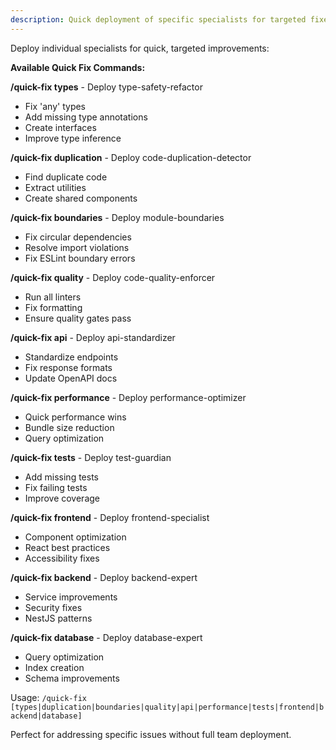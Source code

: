 ```yaml
---
description: Quick deployment of specific specialists for targeted fixes and improvements
---
```


Deploy individual specialists for quick, targeted improvements:

**Available Quick Fix Commands:**

**/quick-fix types** - Deploy type-safety-refactor

- Fix 'any' types
- Add missing type annotations
- Create interfaces
- Improve type inference

**/quick-fix duplication** - Deploy code-duplication-detector

- Find duplicate code
- Extract utilities
- Create shared components

**/quick-fix boundaries** - Deploy module-boundaries

- Fix circular dependencies
- Resolve import violations
- Fix ESLint boundary errors

**/quick-fix quality** - Deploy code-quality-enforcer

- Run all linters
- Fix formatting
- Ensure quality gates pass

**/quick-fix api** - Deploy api-standardizer

- Standardize endpoints
- Fix response formats
- Update OpenAPI docs

**/quick-fix performance** - Deploy performance-optimizer

- Quick performance wins
- Bundle size reduction
- Query optimization

**/quick-fix tests** - Deploy test-guardian

- Add missing tests
- Fix failing tests
- Improve coverage

**/quick-fix frontend** - Deploy frontend-specialist

- Component optimization
- React best practices
- Accessibility fixes

**/quick-fix backend** - Deploy backend-expert

- Service improvements
- Security fixes
- NestJS patterns

**/quick-fix database** - Deploy database-expert

- Query optimization
- Index creation
- Schema improvements

Usage: `/quick-fix [types|duplication|boundaries|quality|api|performance|tests|frontend|backend|database]`

Perfect for addressing specific issues without full team deployment.
